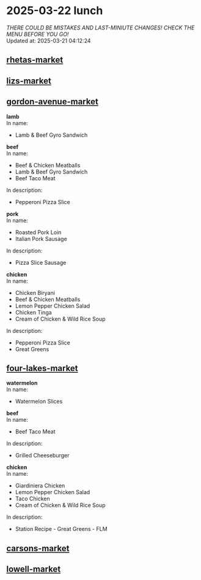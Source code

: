 # 2025-03-22 lunch  
*THERE COULD BE MISTAKES AND LAST-MINIUTE CHANGES! CHECK THE MENU BEFORE YOU GO!*  
Updated at: 2025-03-21 04:12:24  
## [rhetas-market](https://wisc-housingdining.nutrislice.com/menu/rhetas-market/lunch/2025-03-22)  
## [lizs-market](https://wisc-housingdining.nutrislice.com/menu/lizs-market/lunch/2025-03-22)  
## [gordon-avenue-market](https://wisc-housingdining.nutrislice.com/menu/gordon-avenue-market/lunch/2025-03-22)  
**lamb**  
In name:   
 - Lamb & Beef Gyro Sandwich  
  
**beef**  
In name:   
 - Beef & Chicken Meatballs  
 - Lamb & Beef Gyro Sandwich  
 - Beef Taco Meat  
  
In description:   
 - Pepperoni Pizza Slice  
  
**pork**  
In name:   
 - Roasted Pork Loin  
 - Italian Pork Sausage  
  
In description:   
 - Pizza Slice Sausage  
  
**chicken**  
In name:   
 - Chicken Biryani  
 - Beef & Chicken Meatballs  
 - Lemon Pepper Chicken Salad  
 - Chicken Tinga  
 - Cream of Chicken & Wild Rice Soup  
  
In description:   
 - Pepperoni Pizza Slice  
 - Great Greens  
  
## [four-lakes-market](https://wisc-housingdining.nutrislice.com/menu/four-lakes-market/lunch/2025-03-22)  
**watermelon**  
In name:   
 - Watermelon Slices  
  
**beef**  
In name:   
 - Beef Taco Meat  
  
In description:   
 - Grilled Cheeseburger  
  
**chicken**  
In name:   
 - Giardiniera Chicken  
 - Lemon Pepper Chicken Salad  
 - Taco Chicken  
 - Cream of Chicken & Wild Rice Soup  
  
In description:   
 - Station Recipe - Great Greens - FLM  
  
## [carsons-market](https://wisc-housingdining.nutrislice.com/menu/carsons-market/lunch/2025-03-22)  
## [lowell-market](https://wisc-housingdining.nutrislice.com/menu/lowell-market/lunch/2025-03-22)  
  

